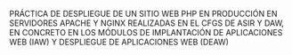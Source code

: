 PRÁCTICA DE DESPLIEGUE DE UN SITIO WEB PHP EN PRODUCCIÓN EN SERVIDORES APACHE Y NGINX
REALIZADAS EN EL CFGS DE ASIR Y DAW, EN CONCRETO EN LOS MÓDULOS DE IMPLANTACIÓN DE APLICACIONES WEB (IAW) Y DESPLIEGUE DE APLICACIONES WEB (DEAW)
